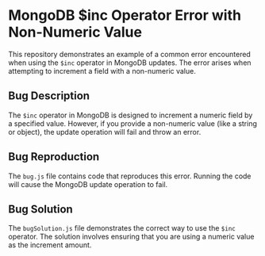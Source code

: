 # MongoDB $inc Operator Error with Non-Numeric Value
This repository demonstrates an example of a common error encountered when using the `$inc` operator in MongoDB updates. The error arises when attempting to increment a field with a non-numeric value.

## Bug Description
The `$inc` operator in MongoDB is designed to increment a numeric field by a specified value.  However, if you provide a non-numeric value (like a string or object), the update operation will fail and throw an error.

## Bug Reproduction
The `bug.js` file contains code that reproduces this error.  Running the code will cause the MongoDB update operation to fail.

## Bug Solution
The `bugSolution.js` file demonstrates the correct way to use the `$inc` operator.  The solution involves ensuring that you are using a numeric value as the increment amount.